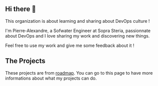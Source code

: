 ## Hi there 👋

This organization is about learning and sharing about DevOps culture !

I'm Pierre-Alexandre, a Sofwater Engineer at Sopra Steria, passionnate about DevOps and I love sharing my work and discovering new things.

Feel free to use my work and give me some feedback about it !

## The Projects

These projects are from [roadmap](https://roadmap.sh/devops/projects). You can go to this page to have more informations about what my projects can do.
